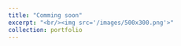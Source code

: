 ```yaml
---
title: "Comming soon"
excerpt: "<br/><img src='/images/500x300.png'>"
collection: portfolio
---
```


